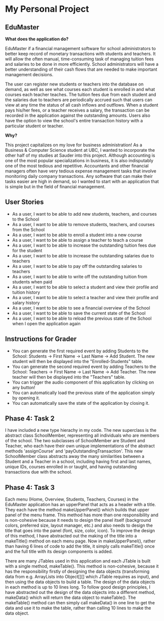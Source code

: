 # My Personal Project

## EduMaster

**What does the application do?**

EduMaster if a financial management software for school administrators to better keep record of monetary transactions
with students and teachers. It will allow the often manual, time-consuming task of managing tuition fees and salaries to
be done in more efficiently. School administrators will have a better understanding of their cash flows that are needed 
to make important management decisions.

The user can register new students or teachers into the database on demand, as well as see what courses each student is
enrolled in and what courses each teacher teaches. The tuition fees due from each student and the salaries due to
teachers are periodically accrued such that users can view at any time the status of all cash inflows and outflows. 
When a student pays his/her fees, or a teacher receives a salary, the transaction can be recorded in the application
against the outstanding amounts. Users also have the option to view the school's entire transaction history with a 
particular student or teacher.

**Why?**

This project capitalizes on my love for business administration! As a Business & Computer Science student at UBC, I 
wanted to incorporate the other half of my studies at Sauder into this project. Although accounting is one of the
most popular specializations in business, it is also indisputably one of the most tedious and repetitive. Accountants
and other financial managers often have very tedious expense management tasks that involve monitoring daily company
transactions. Any software that can make their tasks easier are high in demand, so I wanted to start 
with an application that is simple but in the field of financial management.

## User Stories

- As a user, I want to be able to add new students, teachers, and courses to the School
- As a user, I want to be able to remove students, teachers, and courses from the School
- As a user, I want to be able to enroll a student into a new course
- As a user, I want to be able to assign a teacher to teach a course
- As a user, I want to be able to increase the outstanding tuition fees due for the student
- As a user, I want to be able to increase the outstanding salaries due to teachers
- As a user, I want to be able to pay off the outstanding salaries to teachers
- As a user, I want to be able to write off the outstanding tuition from students when paid
- As a user, I want to be able to select a student and view their profile and tuition history
- As a user, I want to be able to select a teacher and view their profile and salary history
- As a user, I want to be able to see a financial overview of the School
- As a user, I want to be able to save the current state of the School
- As a user, I want to be able to reload the previous state of the School when I open the application again

## Instructions for Grader
- You can generate the first required event by adding Students to the School: Students -> First Name -> Last Name -> 
Add Student. The new student will then be displayed into the "Enrolled-Students" table.
- You can generate the second required event by adding Teachers to the School: Teachers -> First Name -> Last Name -> 
Add Teacher. The new teacher will then be displayed into the "Teachers" table.
- You can trigger the audio component of this application by clicking on any button! 
- You can automatically load the previous state of the application simply by opening it.
- You can automatically save the state of the application by closing it.

## Phase 4: Task 2
I have included a new type hierachy in my code. The new superclass is the abstract class SchoolMember, representing
all individuals who are members of the school. The two subclasses of SchoolMember are Student and Teacher, who
each have their own unique implementations of the abstract methods 'assignCourse' and 'payOutstandingTransaction'. This 
new SchoolMember class abstracts away the many similarities between a Student and a Teacher in a school, including 
having first and last names, unique IDs, courses enrolled in or taught, and having outstanding transactions due with 
the school.

## Phase 4: Task 3
Each menu (Home, Overview, Students, Teachers, Courses) in the EduMaster application has an upperPanel that acts as a 
header with a title. They each have the method makeUpperPanel() which builds that upper panel of the menu frame. 
This method has more than one responsibility and is non-cohesive because it needs to design the panel itself 
(background colors, preferred size, layout manager, etc.) and also needs to design the title that goes into the panel 
(font, size, color, icon). To improve the design of this method, I have abstracted out the making of the title into a 
makeTitle() method on each menu page. Now in makeUpperPanel(), rather than having 6 lines of code to add the title, 
it simply calls makeTitle() once and the full title with its design components is added.

There are many JTables used in this application and each JTable is built with a single method, makeTable(). 
This method is non-cohesive, because it has the responsibility firstly of designing the data objects 
(transforming data from e.g. ArrayLists into Object[][] which JTable requires as input), and then using the data 
objects to build a table. The design of the data objects in each method is up to 10 lines long. To follow good design 
principles, I have abstracted out the design of the data objects into a different method, makeData() which will return 
the data object to makeTable(). The makeTable() method can then simply call makeData() in one line to get the data and 
use it to make the table, rather than calling 10 lines to make the data object.


